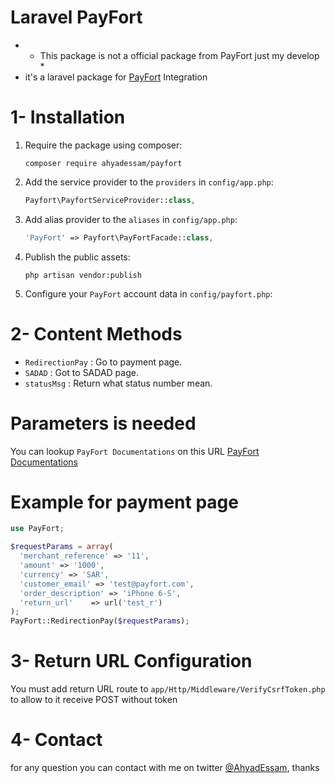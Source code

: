 # Laravel PayFort
- * This package is not a official package from PayFort just my develop *
- it's a laravel package for [PayFort](https://www.payfort.com) Integration

# 1- Installation
1. Require the package using composer:

    ```
    composer require ahyadessam/payfort
    ```

2. Add the service provider to the `providers` in `config/app.php`:

    ```php
    Payfort\PayfortServiceProvider::class,

    ```

3. Add alias provider to the `aliases` in `config/app.php`:

    ```php
    'PayFort' => Payfort\PayFortFacade::class,

    ```

4. Publish the public assets:

    ```
    php artisan vendor:publish
    ```

5. Configure your `PayFort` account data in `config/payfort.php`:

# 2- Content Methods
- `RedirectionPay` : Go to payment page.
- `SADAD` : Got to SADAD page.
- `statusMsg` : Return what status number mean.

# Parameters is needed
You can lookup `PayFort Documentations` on this URL [PayFort Documentations](https://docs.payfort.com)

# Example for payment page
```php
use PayFort;

$requestParams = array(
  'merchant_reference' => '11',
  'amount' => '1000',
  'currency' => 'SAR',
  'customer_email' => 'test@payfort.com',
  'order_description' => 'iPhone 6-S',
  'return_url'    => url('test_r')
);
PayFort::RedirectionPay($requestParams);
```

# 3- Return URL Configuration
 You must add return URL route to `app/Http/Middleware/VerifyCsrfToken.php` to allow to it receive POST without token

# 4- Contact
for any question you can contact with me on twitter [@AhyadEssam](https://twitter.com/AhyadEssam), thanks
